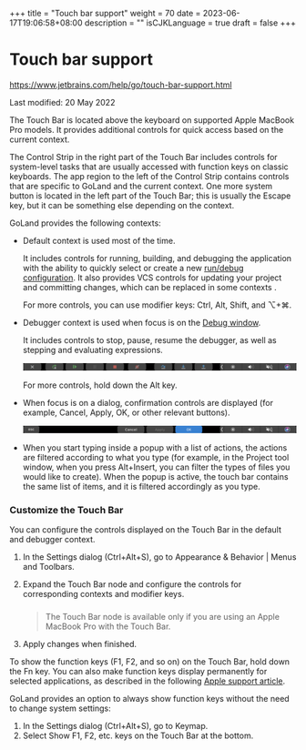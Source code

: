 +++
title = "Touch bar support"
weight = 70
date = 2023-06-17T19:06:58+08:00
description = ""
isCJKLanguage = true
draft = false
+++
# Touch bar support﻿

https://www.jetbrains.com/help/go/touch-bar-support.html

Last modified: 20 May 2022

The Touch Bar is located above the keyboard on supported Apple MacBook Pro models. It provides additional controls for quick access based on the current context.

The Control Strip in the right part of the Touch Bar includes controls for system-level tasks that are usually accessed with function keys on classic keyboards. The app region to the left of the Control Strip contains controls that are specific to GoLand and the current context. One more system button is located in the left part of the Touch Bar; this is usually the Escape key, but it can be something else depending on the context.

GoLand provides the following contexts:

- Default context is used most of the time.

  It includes controls for running, building, and debugging the application with the ability to quickly select or create a new [run/debug configuration](https://www.jetbrains.com/help/go/run-debug-configuration.html). It also provides VCS controls for updating your project and committing changes, which can be replaced in some contexts .

  For more controls, you can use modifier keys: Ctrl, Alt, Shift, and ⌥+⌘.

- Debugger context is used when focus is on the [Debug window](https://www.jetbrains.com/help/go/debug-tool-window.html).

  It includes controls to stop, pause, resume the debugger, as well as stepping and evaluating expressions.

  ![The Touch Bar in debugger context](../TouchBarSupport_img/TouchBarDebuggerContext.png)

  For more controls, hold down the Alt key.

- When focus is on a dialog, confirmation controls are displayed (for example, Cancel, Apply, OK, or other relevant buttons).

  ![The Touch Bar with dialog confirmation buttons](../TouchBarSupport_img/TouchBarDialog.png)

- When you start typing inside a popup with a list of actions, the actions are filtered according to what you type (for example, in the Project tool window, when you press Alt+Insert, you can filter the types of files you would like to create). When the popup is active, the touch bar contains the same list of items, and it is filtered accordingly as you type.

### Customize the Touch Bar﻿

You can configure the controls displayed on the Touch Bar in the default and debugger context.

1. In the Settings dialog (Ctrl+Alt+S), go to Appearance & Behavior | Menus and Toolbars.

2. Expand the Touch Bar node and configure the controls for corresponding contexts and modifier keys.

   > ### 
   >
   > 
   >
   > The Touch Bar node is available only if you are using an Apple MacBook Pro with the Touch Bar.

3. Apply changes when finished.

To show the function keys (F1, F2, and so on) on the Touch Bar, hold down the Fn key. You can also make function keys display permanently for selected applications, as described in the following [Apple support article](https://support.apple.com/en-us/HT207240).

GoLand provides an option to always show function keys without the need to change system settings:

1. In the Settings dialog (Ctrl+Alt+S), go to Keymap.
2. Select Show F1, F2, etc. keys on the Touch Bar at the bottom.
